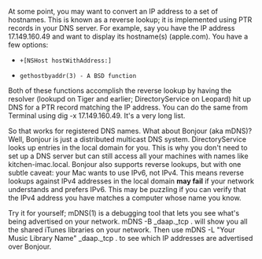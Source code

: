 At some point, you may want to convert an IP address to a set of hostnames.  This is known as a reverse lookup; it is implemented using PTR records in your DNS server.  For example, say you have the IP address 17.149.160.49 and want to display its hostname(s) (apple.com).  You have a few options:



*     +[NSHost hostWithAddress:]
*     gethostbyaddr(3) - A BSD function



Both of these functions accomplish the reverse lookup by having the resolver (lookupd on Tiger and earlier; DirectoryService on Leopard) hit up DNS for a PTR record matching the IP address.  You can do the same from Terminal using     dig -x 17.149.160.49.  It's a very long list.

So that works for registered DNS names.  What about Bonjour (aka mDNS)?  Well, Bonjour is just a distributed multicast DNS system.  DirectoryService looks up entries in the local domain for you.  This is why you don't need to set up a DNS server but can still access all your machines with names like     kitchen-imac.local.  Bonjour also supports reverse lookups, but with one subtle caveat: your Mac wants to use IP<nowiki/>v6, not IP<nowiki/>v4.  This means reverse lookups against IP<nowiki/>v4 addresses in the local domain **may fail** if your network understands and prefers IP<nowiki/>v6.  This may be puzzling if you can verify that the IP<nowiki/>v4 address you have matches a computer whose name you know.

Try it for yourself;     mDNS(1) is a debugging tool that lets you see what's being advertised on your network.      mDNS -B _daap._tcp . will show you all the shared iTunes libraries on your network.  Then use     mDNS -L "Your Music Library Name" _daap._tcp . to see which IP addresses are advertised over Bonjour.
